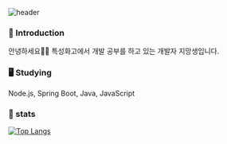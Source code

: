 ![header](https://capsule-render.vercel.app/api?type=waving&color=gradient&height=260&section=header&text=jinaoah's%20Lawn&fontSize=60&fontAlign=28&fontAlignY=40)
                                                                                                                  
### 🐇 Introduction
안녕하세요👩‍💻 특성화고에서 개발 공부를 하고 있는 개발자 지망생입니다.

### 🖥️ Studying
Node.js, Spring Boot, Java, JavaScript

### 📑 stats
[![Top Langs](https://github-readme-stats.vercel.app/api/top-langs/?username=jinaoah)](https://github.com/anuraghazra/github-readme-stats)
